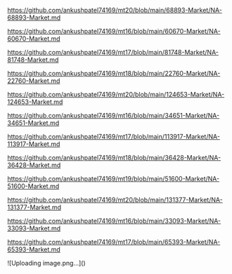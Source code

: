 <p><a href="https://github.com/ankushpatel74169/mt20/blob/main/68893-Market/NA-68893-Market.md">https://github.com/ankushpatel74169/mt20/blob/main/68893-Market/NA-68893-Market.md</a></p><p><a href="https://github.com/ankushpatel74169/mt16/blob/main/60670-Market/NA-60670-Market.md">https://github.com/ankushpatel74169/mt16/blob/main/60670-Market/NA-60670-Market.md</a></p><p><a href="https://github.com/ankushpatel74169/mt17/blob/main/81748-Market/NA-81748-Market.md">https://github.com/ankushpatel74169/mt17/blob/main/81748-Market/NA-81748-Market.md</a></p><p><a href="https://github.com/ankushpatel74169/mt18/blob/main/22760-Market/NA-22760-Market.md">https://github.com/ankushpatel74169/mt18/blob/main/22760-Market/NA-22760-Market.md</a></p><p><a href="https://github.com/ankushpatel74169/mt20/blob/main/124653-Market/NA-124653-Market.md">https://github.com/ankushpatel74169/mt20/blob/main/124653-Market/NA-124653-Market.md</a></p><p><a href="https://github.com/ankushpatel74169/mt16/blob/main/34651-Market/NA-34651-Market.md">https://github.com/ankushpatel74169/mt16/blob/main/34651-Market/NA-34651-Market.md</a></p><p><a href="https://github.com/ankushpatel74169/mt17/blob/main/113917-Market/NA-113917-Market.md">https://github.com/ankushpatel74169/mt17/blob/main/113917-Market/NA-113917-Market.md</a></p><p><a href="https://github.com/ankushpatel74169/mt18/blob/main/36428-Market/NA-36428-Market.md">https://github.com/ankushpatel74169/mt18/blob/main/36428-Market/NA-36428-Market.md</a></p><p><a href="https://github.com/ankushpatel74169/mt19/blob/main/51600-Market/NA-51600-Market.md">https://github.com/ankushpatel74169/mt19/blob/main/51600-Market/NA-51600-Market.md</a></p><p><a href="https://github.com/ankushpatel74169/mt20/blob/main/131377-Market/NA-131377-Market.md">https://github.com/ankushpatel74169/mt20/blob/main/131377-Market/NA-131377-Market.md</a></p><p><a href="https://github.com/ankushpatel74169/mt16/blob/main/33093-Market/NA-33093-Market.md">https://github.com/ankushpatel74169/mt16/blob/main/33093-Market/NA-33093-Market.md</a></p><p><a href="https://github.com/ankushpatel74169/mt17/blob/main/65393-Market/NA-65393-Market.md">https://github.com/ankushpatel74169/mt17/blob/main/65393-Market/NA-65393-Market.md</a></p>
![Uploading image.png…]()
